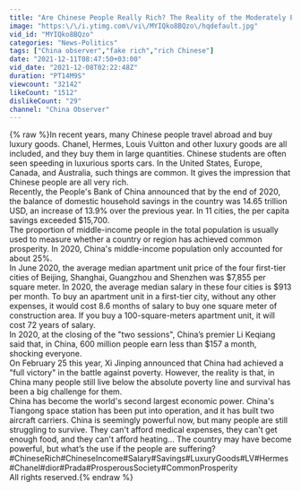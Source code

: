 ```yaml
---
title: "Are Chinese People Really Rich? The Reality of the Moderately Prosperous Society in China."
image: "https:\/\/i.ytimg.com\/vi\/MYIQko8BQzo\/hqdefault.jpg"
vid_id: "MYIQko8BQzo"
categories: "News-Politics"
tags: ["China observer","fake rich","rich Chinese"]
date: "2021-12-11T08:47:50+03:00"
vid_date: "2021-12-08T02:22:48Z"
duration: "PT14M9S"
viewcount: "32142"
likeCount: "1512"
dislikeCount: "29"
channel: "China Observer"
---
```

{% raw %}In recent years, many Chinese people travel abroad and buy luxury goods. Chanel, Hermes, Louis Vuitton and other luxury goods are all included, and they buy them in large quantities. Chinese students are often seen speeding in luxurious sports cars. In the United States, Europe, Canada, and Australia, such things are common. It gives the impression that Chinese people are all very rich. <br />Recently, the People's Bank of China announced that by the end of 2020, the balance of domestic household savings in the country was 14.65 trillion USD, an increase of 13.9% over the previous year. In 11 cities, the per capita savings exceeded $15,700. <br />The proportion of middle-income people in the total population is usually used to measure whether a country or region has achieved common prosperity. In 2020, China's middle-income population only accounted for about 25%. <br />In June 2020, the average median apartment unit price of the four first-tier cities of Beijing, Shanghai, Guangzhou and Shenzhen was $7,855 per square meter. In 2020, the average median salary in these four cities is $913 per month. To buy an apartment unit in a first-tier city, without any other expenses, it would cost 8.6 months of salary to buy one square meter of construction area. If you buy a 100-square-meters apartment unit, it will cost 72 years of salary. <br />In 2020, at the closing of the &quot;two sessions&quot;, China’s premier Li Keqiang said that, in China, 600 million people earn less than $157 a month, shocking everyone. <br />On February 25 this year, Xi Jinping announced that China had achieved a &quot;full victory&quot; in the battle against poverty. However, the reality is that, in China many people still live below the absolute poverty line and survival has been a big challenge for them. <br />China has become the world's second largest economic power. China's Tiangong space station has been put into operation, and it has built two aircraft carriers. China is seemingly powerful now, but many people are still struggling to survive. They can't afford medical expenses, they can't get enough food, and they can't afford heating... The country may have become powerful, but what’s the use if the people are suffering?<br />#ChineseRich#ChineseIncome#Salary#Savings#LuxuryGoods#LV#Hermes#Chanel#dior#Prada#ProsperousSociety#CommonProsperity<br />All rights reserved.{% endraw %}
